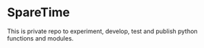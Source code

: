 # SpareTime
This is private repo to experiment, develop, test and publish python functions and modules.
